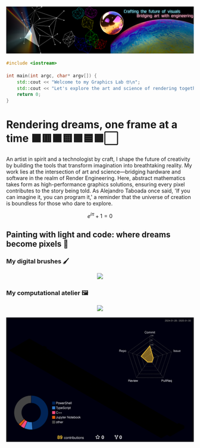 <p align="center">
  <img src="assets/ariargenta-banner.png" alt="Banner">
</p>

```cpp
#include <iostream>

int main(int argc, char* argv[]) {
    std::cout << "Welcome to my Graphics Lab 🤓\n";
    std::cout << "Let's explore the art and science of rendering together!\n";
    return 0;
}

```

# Rendering dreams, one frame at a time ⬛🟥🟧🟨🟩🟦🟪⬜️
An artist in spirit and a technologist by craft, I shape the future of creativity by building the tools that transform imagination into breathtaking reality. My work lies at the intersection of art and science—bridging hardware and software in the realm of Render Engineering. Here, abstract mathematics takes form as high-performance graphics solutions, ensuring every pixel contributes to the story being told. As Alejandro Taboada once said, 'If you can imagine it, you can program it,' a reminder that the universe of creation is boundless for those who dare to explore.

$$ e^{i \pi} + 1 = 0 $$

## Painting with light and code: where dreams become pixels 🎨
### My digital brushes 🖌️
<p align="center">
  <a href="https://skillicons.dev">
    <img src="https://skillicons.dev/icons?i=c,cpp,cs,css,go,html,java,javascript,latex,python,rust,typescript&theme=dark&perline=50"/>
  </a>
</p>


### My computational atelier 🖼️
<p align="center">
  <a href="https://skillicons.dev">
    <img src="https://skillicons.dev/icons?i=apple,azure,bash,blender,cmake,docker,figma,godot,linux,nodejs,nginx,npm,mongodb,postgres,powershell,regex,sqlite,unity,unreal,visualstudio,vscode,wasm,windows&theme=dark&perline=50"/>
  </a>
</p>

![3D Contribution Calendar](profile-3d-contrib/profile-night-rainbow.svg)
